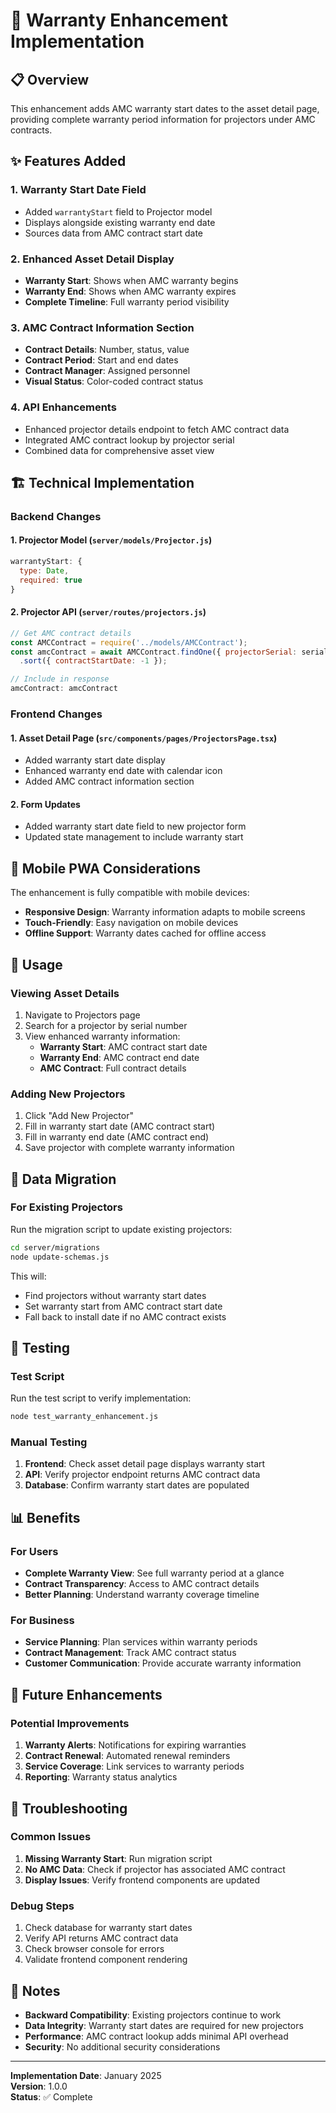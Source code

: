 # 🔧 Warranty Enhancement Implementation

## 📋 Overview
This enhancement adds AMC warranty start dates to the asset detail page, providing complete warranty period information for projectors under AMC contracts.

## ✨ Features Added

### 1. **Warranty Start Date Field**
- Added `warrantyStart` field to Projector model
- Displays alongside existing warranty end date
- Sources data from AMC contract start date

### 2. **Enhanced Asset Detail Display**
- **Warranty Start**: Shows when AMC warranty begins
- **Warranty End**: Shows when AMC warranty expires
- **Complete Timeline**: Full warranty period visibility

### 3. **AMC Contract Information Section**
- **Contract Details**: Number, status, value
- **Contract Period**: Start and end dates
- **Contract Manager**: Assigned personnel
- **Visual Status**: Color-coded contract status

### 4. **API Enhancements**
- Enhanced projector details endpoint to fetch AMC contract data
- Integrated AMC contract lookup by projector serial
- Combined data for comprehensive asset view

## 🏗️ Technical Implementation

### Backend Changes

#### 1. **Projector Model** (`server/models/Projector.js`)
```javascript
warrantyStart: {
  type: Date,
  required: true
}
```

#### 2. **Projector API** (`server/routes/projectors.js`)
```javascript
// Get AMC contract details
const AMCContract = require('../models/AMCContract');
const amcContract = await AMCContract.findOne({ projectorSerial: serial })
  .sort({ contractStartDate: -1 });

// Include in response
amcContract: amcContract
```

### Frontend Changes

#### 1. **Asset Detail Page** (`src/components/pages/ProjectorsPage.tsx`)
- Added warranty start date display
- Enhanced warranty end date with calendar icon
- Added AMC contract information section

#### 2. **Form Updates**
- Added warranty start date field to new projector form
- Updated state management to include warranty start

## 📱 Mobile PWA Considerations

The enhancement is fully compatible with mobile devices:
- **Responsive Design**: Warranty information adapts to mobile screens
- **Touch-Friendly**: Easy navigation on mobile devices
- **Offline Support**: Warranty dates cached for offline access

## 🚀 Usage

### Viewing Asset Details
1. Navigate to Projectors page
2. Search for a projector by serial number
3. View enhanced warranty information:
   - **Warranty Start**: AMC contract start date
   - **Warranty End**: AMC contract end date
   - **AMC Contract**: Full contract details

### Adding New Projectors
1. Click "Add New Projector"
2. Fill in warranty start date (AMC contract start)
3. Fill in warranty end date (AMC contract end)
4. Save projector with complete warranty information

## 🔄 Data Migration

### For Existing Projectors
Run the migration script to update existing projectors:
```bash
cd server/migrations
node update-schemas.js
```

This will:
- Find projectors without warranty start dates
- Set warranty start from AMC contract start date
- Fall back to install date if no AMC contract exists

## 🧪 Testing

### Test Script
Run the test script to verify implementation:
```bash
node test_warranty_enhancement.js
```

### Manual Testing
1. **Frontend**: Check asset detail page displays warranty start
2. **API**: Verify projector endpoint returns AMC contract data
3. **Database**: Confirm warranty start dates are populated

## 📊 Benefits

### For Users
- **Complete Warranty View**: See full warranty period at a glance
- **Contract Transparency**: Access to AMC contract details
- **Better Planning**: Understand warranty coverage timeline

### For Business
- **Service Planning**: Plan services within warranty periods
- **Contract Management**: Track AMC contract status
- **Customer Communication**: Provide accurate warranty information

## 🔮 Future Enhancements

### Potential Improvements
1. **Warranty Alerts**: Notifications for expiring warranties
2. **Contract Renewal**: Automated renewal reminders
3. **Service Coverage**: Link services to warranty periods
4. **Reporting**: Warranty status analytics

## 🐛 Troubleshooting

### Common Issues
1. **Missing Warranty Start**: Run migration script
2. **No AMC Data**: Check if projector has associated AMC contract
3. **Display Issues**: Verify frontend components are updated

### Debug Steps
1. Check database for warranty start dates
2. Verify API returns AMC contract data
3. Check browser console for errors
4. Validate frontend component rendering

## 📝 Notes

- **Backward Compatibility**: Existing projectors continue to work
- **Data Integrity**: Warranty start dates are required for new projectors
- **Performance**: AMC contract lookup adds minimal API overhead
- **Security**: No additional security considerations

---

**Implementation Date**: January 2025  
**Version**: 1.0.0  
**Status**: ✅ Complete
